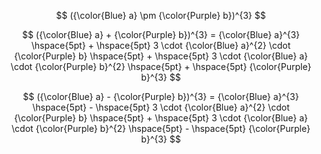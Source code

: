 $$
    ({\color{Blue} a} \pm {\color{Purple} b})^{3} 
$$

$$
    ({\color{Blue} a} + {\color{Purple} b})^{3} = 
    {\color{Blue} a}^{3} 
    \hspace{5pt} + \hspace{5pt} 3 \cdot {\color{Blue} a}^{2} \cdot {\color{Purple} b} 
    \hspace{5pt} + \hspace{5pt} 3 \cdot {\color{Blue} a} \cdot {\color{Purple} b}^{2} 
    \hspace{5pt} + \hspace{5pt} {\color{Purple} b}^{3}
$$

$$
    ({\color{Blue} a} - {\color{Purple} b})^{3} = 
    {\color{Blue} a}^{3} 
    \hspace{5pt} - \hspace{5pt} 3 \cdot {\color{Blue} a}^{2} \cdot {\color{Purple} b} 
    \hspace{5pt} + \hspace{5pt} 3 \cdot {\color{Blue} a} \cdot {\color{Purple} b}^{2} 
    \hspace{5pt} - \hspace{5pt} {\color{Purple} b}^{3}
$$